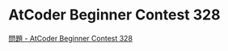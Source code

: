 AtCoder Beginner Contest 328
===

[問題 - AtCoder Beginner Contest 328](https://atcoder.jp/contests/abc328/tasks)